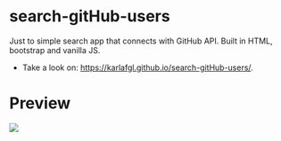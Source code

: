 # search-gitHub-users
Just to simple search app that connects with GitHub API. Built in HTML, bootstrap and vanilla JS.

- Take a look on: 
https://karlafgl.github.io/search-gitHub-users/.

# Preview
![](src/docs/screencapture.png)
